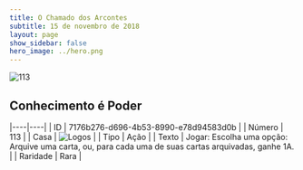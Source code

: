 ```yaml
---
title: O Chamado dos Arcontes
subtitle: 15 de novembro de 2018
layout: page
show_sidebar: false
hero_image: ../hero.png
---
```


![113](https://cdn.keyforgegame.com/media/card_front/pt/341_113_9V5G7WCPW27X_pt.png)

## Conhecimento é Poder

|----|----|
| ID | 7176b276-d696-4b53-8990-e78d94583d0b |
| Número | 113 |
| Casa | ![Logos](https://archonarcana.com/images/thumb/c/ce/Logos.png/22px-Logos.png "Logos") |
| Tipo | Ação |
| Texto | Jogar: Escolha uma opção: Arquive uma carta, ou, para cada uma de suas cartas arquivadas, ganhe 1A. |
| Raridade | Rara |
